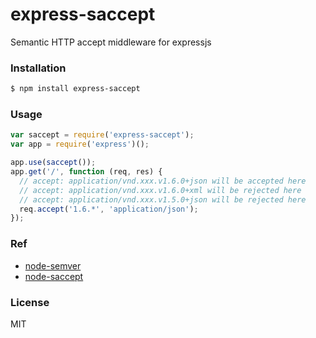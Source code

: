
express-saccept
=================

Semantic HTTP accept middleware for expressjs

### Installation

```sh
$ npm install express-saccept
```

### Usage

```js
var saccept = require('express-saccept');
var app = require('express')();

app.use(saccept());
app.get('/', function (req, res) {
  // accept: application/vnd.xxx.v1.6.0+json will be accepted here
  // accept: application/vnd.xxx.v1.6.0+xml will be rejected here
  // accept: application/vnd.xxx.v1.5.0+json will be rejected here
  req.accept('1.6.*', 'application/json');
});
```

### Ref

* [node-semver](https://github.com/npm/node-semver)
* [node-saccept](https://github.com/yorkie/node-saccept)

### License

MIT
